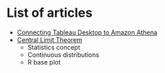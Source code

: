 # List of articles
* [Connecting Tableau Desktop to Amazon Athena](tableau_athena.md)
* [Central Limit Theorem](R/central_limit_theorem.md)
  * Statistics concept
  * Continuous distributions 
  * R base plot
